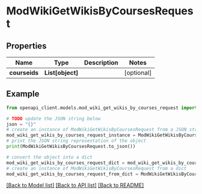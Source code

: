 # ModWikiGetWikisByCoursesRequest


## Properties

Name | Type | Description | Notes
------------ | ------------- | ------------- | -------------
**courseids** | **List[object]** |  | [optional] 

## Example

```python
from openapi_client.models.mod_wiki_get_wikis_by_courses_request import ModWikiGetWikisByCoursesRequest

# TODO update the JSON string below
json = "{}"
# create an instance of ModWikiGetWikisByCoursesRequest from a JSON string
mod_wiki_get_wikis_by_courses_request_instance = ModWikiGetWikisByCoursesRequest.from_json(json)
# print the JSON string representation of the object
print(ModWikiGetWikisByCoursesRequest.to_json())

# convert the object into a dict
mod_wiki_get_wikis_by_courses_request_dict = mod_wiki_get_wikis_by_courses_request_instance.to_dict()
# create an instance of ModWikiGetWikisByCoursesRequest from a dict
mod_wiki_get_wikis_by_courses_request_from_dict = ModWikiGetWikisByCoursesRequest.from_dict(mod_wiki_get_wikis_by_courses_request_dict)
```
[[Back to Model list]](../README.md#documentation-for-models) [[Back to API list]](../README.md#documentation-for-api-endpoints) [[Back to README]](../README.md)


